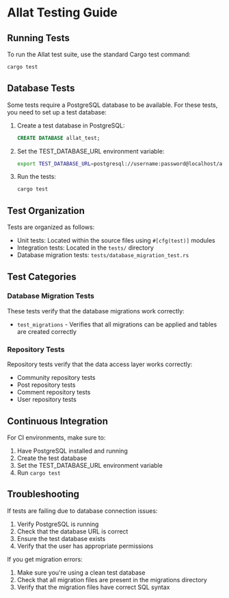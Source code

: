 # Allat Testing Guide

## Running Tests

To run the Allat test suite, use the standard Cargo test command:

```bash
cargo test
```

## Database Tests

Some tests require a PostgreSQL database to be available. For these tests, you need to set up a test database:

1. Create a test database in PostgreSQL:
   ```sql
   CREATE DATABASE allat_test;
   ```

2. Set the TEST_DATABASE_URL environment variable:
   ```bash
   export TEST_DATABASE_URL=postgresql://username:password@localhost/allat_test
   ```

3. Run the tests:
   ```bash
   cargo test
   ```

## Test Organization

Tests are organized as follows:

- Unit tests: Located within the source files using `#[cfg(test)]` modules
- Integration tests: Located in the `tests/` directory
- Database migration tests: `tests/database_migration_test.rs`

## Test Categories

### Database Migration Tests

These tests verify that the database migrations work correctly:

- `test_migrations` - Verifies that all migrations can be applied and tables are created correctly

### Repository Tests

Repository tests verify that the data access layer works correctly:

- Community repository tests
- Post repository tests
- Comment repository tests
- User repository tests

## Continuous Integration

For CI environments, make sure to:

1. Have PostgreSQL installed and running
2. Create the test database
3. Set the TEST_DATABASE_URL environment variable
4. Run `cargo test`

## Troubleshooting

If tests are failing due to database connection issues:

1. Verify PostgreSQL is running
2. Check that the database URL is correct
3. Ensure the test database exists
4. Verify that the user has appropriate permissions

If you get migration errors:

1. Make sure you're using a clean test database
2. Check that all migration files are present in the migrations directory
3. Verify that the migration files have correct SQL syntax
